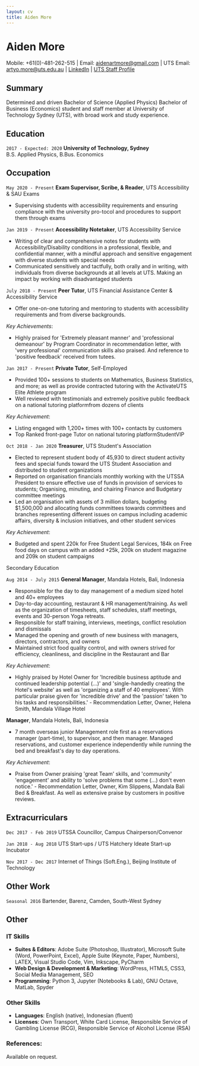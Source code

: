 ```yaml
---
layout: cv
title: Aiden More
---
```

# Aiden More
<!-- Tutor, Notetaker & Exam Supervisor @ UTS, prev-UTSSA Treasurer, Club VP, Manager/Bartender, Web Designer/Dev, Physics & Econ Student. -->

<div id='webaddress'>
Mobile:  +61(0)-481-262-515 | Email:  <a href='mailto:aidenartmore@gmail.com'>aidenartmore@gmail.com</a> | UTS Email:  <a href='mailto:artyo.more@uts.edu.au'>artyo.more@uts.edu.au</a> |
<a href='https://www.linkedin.com/in/aidenmore/'>LinkedIn</a> |
<a href='https://www.uts.edu.au/staff/artyo.more'>UTS Staff Profile</a>
</div>


<!-- <div id='webaddress'>

Mobile:  +61(0)-481-262-515 <br>

Email:  <a href='mailto:aidenartmore@gmail.com'>aidenartmore@gmail.com</a> <br>

UTS Email:  <a href='mailto:artyo.more@uts.edu.au'>artyo.more@uts.edu.au</a> <br>

<a href='https://www.linkedin.com/in/aidenmore/'>LinkedIn</a> <br>
 
<a href='https://www.uts.edu.au/staff/artyo.more'>UTS Staff Profile</a> <br>

</div> -->

## Summary

Determined and driven Bachelor of Science (Applied Physics) Bachelor of Business (Economics) student and staff member at University of Technology Sydney (UTS), with broad work and study experience.

## Education

<!-- `2017 - 2020`
__Bachelor of Science (Applied Physics),__ <br>
__Bachelor of Business (Economics)__<br>
__University of Technology, Sydney__<br>
* Major in Applied Physics
* Major in Economics<br> -->

`2017 - Expected: 2020`
__University of Technology, Sydney__ <br>
B.S. Applied Physics, B.Bus. Economics

## Occupation

`May 2020 - Present`
__Exam Supervisor, Scribe, & Reader__, UTS Accessibility & SAU Exams

* Supervising students with accessibility requirements and ensuring compliance with the university pro-tocol and procedures to support them through exams

`Jan 2019 - Present`
__Accessibility Notetaker__, UTS Accessibility Service

* Writing of clear and comprehensive notes for students with Accessibility/Disability conditions in a professional, flexible, and confidential manner, with a mindful approach and sensitive engagement with diverse students with special needs
* Communicated sensitively and tactfully, both orally and in writing, with individuals from diverse backgrounds at all levels at UTS. Making an impact by working with disadvantaged students

`July 2018 - Present`
__Peer Tutor__, UTS Financial Assistance Center & Accessibility Service

* Offer one-on-one tutoring and mentoring to students with accessibility requirements and from diverse backgrounds.

*Key Achievements*:

* Highly praised for 'Extremely pleasant manner' and 'professional demeanour' by Program Coordinator in recommendation letter, with 'very professional' communication skills also praised. And reference to 'positive feedback' received from tutees.

`Jan 2017 - Present`
__Private Tutor__, Self-Employed

* Provided 100+ sessions to students on Mathematics, Business Statistics, and more; as well as provide contracted tutoring with the ActivateUTS Elite Athlete program
* Well reviewed with testimonials and extremely positive public feedback on a national tutoring platformfrom dozens of clients

*Key Achievement*:

* Listing engaged with 1,200+ times with 100+ contacts by customers
* Top Ranked front-page Tutor on national tutoring platformStudentVIP

`Oct 2018 - Jan 2020`
__Treasurer__, UTS Student's Association

* Elected to represent student body of 45,930 to direct student activity fees and special funds toward the UTS Student Association and distributed to student organizations
* Reported  on  organisation  financials  monthly  working  with  the  UTSSA  President  to  ensure effective use of funds in provision of services to students; Organising, minuting, and chairing Finance and Budgetary committee meetings
* Led an organisation with assets of  3 million dollars, budgeting $1,500,000 and allocating funds committees towards committees and branches representing different issues on campus including academic affairs, diversity & inclusion initiatives, and other student services

*Key Achievement*:
* Budgeted and spent 220k for Free Student Legal Services, 184k on Free food days on campus with an added +25k, 200k on student magazine and 209k on student campaigns

<div id="divider">Secondary Education</div>

`Aug 2014 - July 2015`
__General Manager__, Mandala Hotels, Bali, Indonesia

* Responsible for the day to day management of a medium sized hotel and 40+ employees
* Day-to-day accounting, restaurant & HR management/training.  As well as the organization of timesheets, staff schedules, staff meetings, events and 30-person Yoga retreats.
* Responsible for staff training, interviews, meetings, conflict resolution and dismissals
* Managed the opening and growth of new business with managers, directors, contractors, and owners
* Maintained strict food quality control, and with owners strived for efficiency, cleanliness, and discipline in the Restaurant and Bar

*Key Achievement*:
* Highly praised by Hotel Owner for 'Incredible business aptitude and continued leadership potential (...)' and 'single-handedly creating the Hotel's website' as well as 'organizing a staff of 40 employees'. With particular praise given for 'incredible drive' and the 'passion' taken 'to his tasks and responsibilities.' - Recommendation Letter, Owner, Helena Smith, Mandala Village Hotel


__Manager__, Mandala Hotels, Bali, Indonesia 
* 7 month overseas junior Management role first as a reservations manager (part-time), to supervisor, and then manager. Managed reservations, and customer experience independently while running the bed and breakfast's day to day operations. 

*Key Achievement*:
* Praise from Owner praising 'great Team' skills, and 'community' 'engagement' and ability to 'solve problems that some (...) don't even notice.' - Recommendation Letter, Owner, Kim Slippens, Mandala Bali Bed & Breakfast. As well as extensive praise by customers in positive reviews.

## Extracurriculars 
`Dec 2017 - Feb 2019`
UTSSA Councillor, Campus Chairperson/Convenor

`Jan 2018 - Aug 2018` 
UTS Start-ups / UTS Hatchery Ideate Start-up Incubator

`Nov 2017 - Dec 2017`
Internet of Things (Soft.Eng.), Beijing Institute of Technology


## Other Work
`Seasonal 2016`
Bartender, Barenz, Camden, South-West Sydney

## Other
### IT Skills
* **Suites & Editors**: Adobe Suite (Photoshop, Illustrator), Microsoft Suite (Word, PowerPoint, Excel), Apple Suite (Keynote, Paper, Numbers), LATEX, Visual Studio Code, Vim, Inkscape, PyCharm
* **Web Design & Development & Marketing**: WordPress, HTML5, CSS3, Social Media Management, SEO
* **Programming**: Python 3, Jupyter (Notebooks & Lab), GNU Octave, MatLab, Spyder

### Other Skills
* **Languages**:  English (native), Indonesian (fluent)
* **Licenses**: Own Transport, White Card License, Responsible Service of Gambling License (RCG), Responsible Service of Alcohol License (RSA)

### References: 
Available on request.
<!-- ### Footer Last updated: May 2013 -->